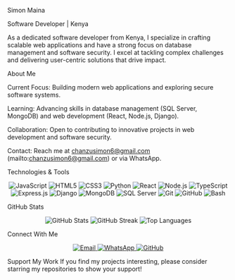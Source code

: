Simon Maina

Software Developer | Kenya

As a dedicated software developer from Kenya, I specialize in crafting scalable web applications and have a strong focus on database management and software security. I excel at tackling complex challenges and delivering user-centric solutions that drive impact.  

 
About Me

Current Focus: Building modern web applications and exploring secure software systems.  

Learning: Advancing skills in database management (SQL Server, MongoDB) and web development (React, Node.js, Django).  

Collaboration: Open to contributing to innovative projects in web development and software security.  

Contact: Reach me at chanzusimon6@gmail.com (mailto:chanzusimon6@gmail.com) or via WhatsApp.

 Technologies & Tools
<p align="center">  
  <img src="https://img.shields.io/badge/JavaScript-%23F7DF1E.svg?&style=flat-square&logo=javascript&logoColor=black" alt="JavaScript" />  
  <img src="https://img.shields.io/badge/HTML5-%23E34F26.svg?&style=flat-square&logo=html5&logoColor=white" alt="HTML5" />  
  <img src="https://img.shields.io/badge/CSS3-%231572B6.svg?&style=flat-square&logo=css3&logoColor=white" alt="CSS3" />  
  <img src="https://img.shields.io/badge/Python-%233776AB.svg?&style=flat-square&logo=python&logoColor=white" alt="Python" />  
  <img src="https://img.shields.io/badge/React-%2361DAFB.svg?&style=flat-square&logo=react&logoColor=black" alt="React" />  
  <img src="https://img.shields.io/badge/Node.js-%23339933.svg?&style=flat-square&logo=nodedotjs&logoColor=white" alt="Node.js" />  
  <img src="https://img.shields.io/badge/TypeScript-%23007ACC.svg?&style=flat-square&logo=typescript&logoColor=white" alt="TypeScript" />  
  <img src="https://img.shields.io/badge/Express.js-%23000000.svg?&style=flat-square&logo=express&logoColor=white" alt="Express.js" />  
  <img src="https://img.shields.io/badge/Django-%23092E20.svg?&style=flat-square&logo=django&logoColor=white" alt="Django" />  
  <img src="https://img.shields.io/badge/MongoDB-%2347A248.svg?&style=flat-square&logo=mongodb&logoColor=white" alt="MongoDB" />  
  <img src="https://img.shields.io/badge/SQL%20Server-%23CC2927.svg?&style=flat-square&logo=microsoftsqlserver&logoColor=white" alt="SQL Server" />  
  <img src="https://img.shields.io/badge/Git-%23F05032.svg?&style=flat-square&logo=git&logoColor=white" alt="Git" />  
  <img src="https://img.shields.io/badge/GitHub-%23181717.svg?&style=flat-square&logo=github&logoColor=white" alt="GitHub" />  
  <img src="https://img.shields.io/badge/Bash-%234EAA25.svg?&style=flat-square&logo=gnu-bash&logoColor=white" alt="Bash" />  
</p>  
 GitHub Stats
<p align="center">  
  <img src="https://github-readme-stats.vercel.app/api?username=maina2&count_private=true&show_icons=true&theme=dark&layout=compact" alt="GitHub Stats" />  
  <img src="https://github-readme-streak-stats.herokuapp.com?user=maina2&theme=dark&hide_border=true" alt="GitHub Streak" />  
  <img src="https://github-readme-stats.vercel.app/api/top-langs?username=maina2&show_icons=true&locale=en&layout=compact&theme=dark" alt="Top Languages" />  
</p>  
 Connect With Me
<p align="center">  
  <a href="mailto:chanzusimon6@gmail.com">  
    <img src="https://img.shields.io/badge/Email-%23D14836.svg?&style=for-the-badge&logo=gmail&logoColor=white" alt="Email" />  
  </a>  
  <a href="https://wa.me/717417314">  
    <img src="https://img.shields.io/badge/WhatsApp-%2325D366.svg?&style=for-the-badge&logo=whatsapp&logoColor=white" alt="WhatsApp" />  
  </a>  
  <a href="https://github.com/maina2">  
    <img src="https://img.shields.io/badge/GitHub-%23181717.svg?&style=for-the-badge&logo=github&logoColor=white" alt="GitHub" />  
  </a>  
</p>  
 Support My Work
If you find my projects interesting, please consider starring  my repositories to show your support!  

